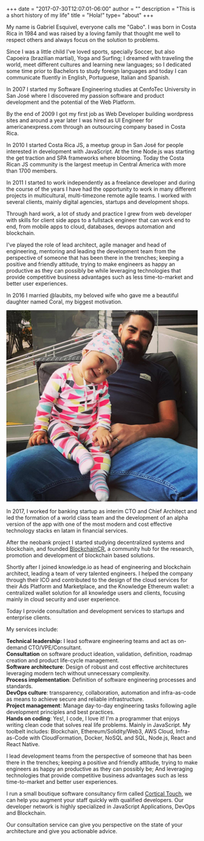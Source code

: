 +++
date = "2017-07-30T12:07:01-06:00"
author = ""
description = "This is a short history of my life"
title = "Hola!"
type= "about"
+++

My name is Gabriel Esquivel, everyone calls me "Gabo". I was born in Costa Rica in 1984 and was raised by a loving family that thought me well to respect others and always focus on the solution to problems.

Since I was a little child I've loved sports, specially Soccer, but also Capoeira (brazilian martial), Yoga and Surfing; I dreamed with traveling the world, meet different cultures and learning new languages; so I dedicated some time prior to Bachelors to study foreign languages and today I can communicate fluently in English, Portuguese, Italian and Spanish.

In 2007 I started my Software Engineering studies at CenfoTec University in San José where I discovered my passion software and product development and the potential of the Web Platform.

By the end of 2009 I got my first job as Web Developer building wordpress sites and around a year later I was hired as UI Engineer for americanexpress.com through an outsourcing company based in Costa Rica.

In 2010 I started Costa Rica JS, a meetup group in San José for people interested in development with JavaScript. At the time Node.js was starting the get traction and SPA frameworks where blooming. Today the Costa Rican JS community is the largest meetup in Central America with more than 1700 members.

<!-- <div class="center-align-wrapper">
	<img alt="Capoeira" src="/img/bio/gaboesquivel-fullstackday.jpg"/>
</div> -->

In 2011 I started to work independently as a freelance developer and during the course of the years I have had the opportunity to work in many different projects in multicultural, multi-timezone remote agile teams. I worked with several clients, mainly digital agencies, startups and development shops.

Through hard work, a lot of study and practice I grew from web developer with skills for client side apps to a fullstack engineer that can work end to end, from mobile apps to cloud, databases, devops automation and blockchain.

I've played the role of lead architect, agile manager and head of engineering, mentoring and leading the development team from the perspective of someone that has been there in the trenches; keeping a positive and friendly attitude, trying to make engineers as happy an productive as they can possibly be while leveraging technologies that provide competitive business advantages such as less time-to-market and better user experiences.

In 2016 I married @laubits, my beloved wife who gave me a beautiful daughter named Coral, my biggest motivation.

<div class="center-align-wrapper">
	<img alt="Capoeira" src="/img/bio/gaboesquivel-coral.jpg"/>
</div>

In 2017, I worked for banking startup as interim CTO and Chief Architect and led the formation of a world class team and the development of an alpha version of the app with one of the most modern and cost effective technology stacks en latam in financial services.

After the neobank project I started studying decentralized systems and blockchain, and founded <a href="https://blockchaincr.com" target="_blank">BlockchainCR</a>, a community hub for the research, promotion and development of blockchain based solutions.

Shortly after I joined knowledge.io as head of engineering and blockchain architect, leading a team of very talented engineers. I helped the company through their ICO and contributed to the design of the cloud services for their Ads Platform and Marketplace, and the Knowledge Ethereum wallet: a centralized wallet solution for all knowledge users and clients, focusing mainly in cloud security and user experience.

Today I provide consultation and development services to startups and enterprise clients.

My services include:

<strong>Technical leadership:</strong> I lead software engineering teams and act as on-demand CTO/VPE/Consultant.   
<strong>Consultation</strong> on software product ideation, validation, definition, roadmap creation and product life-cycle management.   
<strong>Software architecture</strong>: Design of robust and cost effective architectures leveraging modern tech without unnecessary complexity.   
<strong>Process implementation</strong>: Definition of software engineering processes and standards.   
<strong>DevOps culture</strong>: transparency, collaboration, automation and infra-as-code as means to achieve secure and reliable infrastructure.   
<strong>Project management</strong>: Manage day-to-day engineering tasks following agile development principles and best practices.  
<strong>Hands on coding</strong>: Yes!, I code, I love it! I'm a programmer that enjoys writing clean code that solves real life problems. Mainly in JavaScript. My toolbelt includes: Blockchain, Ethereum/Solidity/Web3, AWS Cloud, Infra-as-Code with CloudFormation, Docker, NoSQL and SQL, Node.js, React and React Native.  

I lead development teams from the perspective of someone that has been there in the trenches; keeping a positive and friendly attitude, trying to make engineers as happy an productive as they can possibly be; And leveraging technologies that provide competitive business advantages such as less time-to-market and better user experiences.

I run a small boutique software consultancy firm called <a href="https://corticaltouch.com" target="_blank">Cortical Touch</a>, we can help you augment your staff quickly with qualified developers. Our developer network is highly specialized in JavaScript Applications, DevOps and Blockchain.

Our consultation service can give you perspective on the state of your architecture and give you actionable advice.

<!-- <div class="center-align-wrapper">
	<img alt="Beach" src="/img/bio/gaboesquivel-playa.jpg"/>
</div> -->
